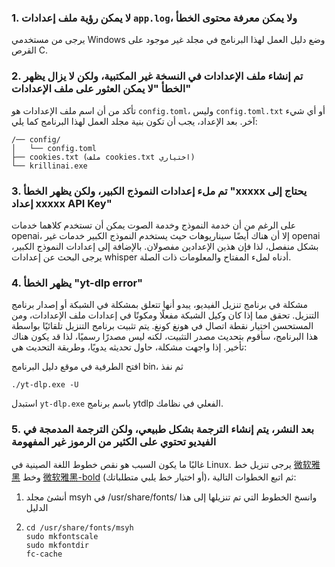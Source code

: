 ### 1. لا يمكن رؤية ملف إعدادات `app.log`، ولا يمكن معرفة محتوى الخطأ
يرجى من مستخدمي Windows وضع دليل العمل لهذا البرنامج في مجلد غير موجود على القرص C.

### 2. تم إنشاء ملف الإعدادات في النسخة غير المكتبية، ولكن لا يزال يظهر الخطأ "لا يمكن العثور على ملف الإعدادات"
تأكد من أن اسم ملف الإعدادات هو `config.toml`، وليس `config.toml.txt` أو أي شيء آخر.
بعد الإعداد، يجب أن تكون بنية مجلد العمل لهذا البرنامج كما يلي:
```
/── config/
│   └── config.toml
├── cookies.txt (ملف cookies.txt اختياري)
└── krillinai.exe
```

### 3. تم ملء إعدادات النموذج الكبير، ولكن يظهر الخطأ "xxxxx يحتاج إلى إعداد xxxxx API Key"
على الرغم من أن خدمة النموذج وخدمة الصوت يمكن أن تستخدم كلاهما خدمات openai، إلا أن هناك أيضًا سيناريوهات حيث يستخدم النموذج الكبير خدمات غير openai بشكل منفصل، لذا فإن هذين الإعدادين مفصولان. بالإضافة إلى إعدادات النموذج الكبير، يرجى البحث عن إعدادات whisper أدناه لملء المفتاح والمعلومات ذات الصلة.

### 4. يظهر الخطأ "yt-dlp error"
مشكلة في برنامج تنزيل الفيديو، يبدو أنها تتعلق بمشكلة في الشبكة أو إصدار برنامج التنزيل. تحقق مما إذا كان وكيل الشبكة مفعلًا ومكونًا في إعدادات ملف الإعدادات، ومن المستحسن اختيار نقطة اتصال في هونغ كونغ. يتم تثبيت برنامج التنزيل تلقائيًا بواسطة هذا البرنامج، سأقوم بتحديث مصدر التثبيت، لكنه ليس مصدرًا رسميًا، لذا قد يكون هناك تأخير. إذا واجهت مشكلة، حاول تحديثه يدويًا، وطريقة التحديث هي:

افتح الطرفية في موقع دليل البرنامج bin، ثم نفذ
```
./yt-dlp.exe -U
```
استبدل `yt-dlp.exe` باسم برنامج ytdlp الفعلي في نظامك.

### 5. بعد النشر، يتم إنشاء الترجمة بشكل طبيعي، ولكن الترجمة المدمجة في الفيديو تحتوي على الكثير من الرموز غير المفهومة
غالبًا ما يكون السبب هو نقص خطوط اللغة الصينية في Linux. يرجى تنزيل خط [微软雅黑](https://modelscope.cn/models/Maranello/KrillinAI_dependency_cn/resolve/master/%E5%AD%97%E4%BD%93/msyh.ttc) وخط [微软雅黑-bold](https://modelscope.cn/models/Maranello/KrillinAI_dependency_cn/resolve/master/%E5%AD%97%E4%BD%93/msyhbd.ttc) (أو اختيار خط يلبي متطلباتك)، ثم اتبع الخطوات التالية:
1. أنشئ مجلد msyh في /usr/share/fonts/ وانسخ الخطوط التي تم تنزيلها إلى هذا الدليل
2. 
    ```
    cd /usr/share/fonts/msyh
    sudo mkfontscale
    sudo mkfontdir
    fc-cache
    ```